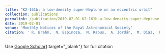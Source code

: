 ```yaml
---
title: "K2-161b: a low-density super-Neptune on an eccentric orbit"
collection: publications
permalink: /publication/2019-02-01-K2-161b-a-low-density-super-Neptune-on-an-eccentric-orbit
date: 2019-02-01
venue: 'Monthly Notices of the Royal Astronomical Society'
citation: ' R. Brahm,  N. Espinoza,  M. Rabus,  A. Jordán,  M. Díaz,  F. Rojas,  M. Vučković,  A. Zapata,  C. Cortés,  H. Drass,  J. Jenkins,  R. Lachaume,  B. Pantoja,  P. Sarkis,  M. Soto,  S. Vasquez,  Th Henning,  M. Jones, &quot;K2-161b: a low-density super-Neptune on an eccentric orbit.&quot; Monthly Notices of the Royal Astronomical Society, 2019.'
---
```

Use [Google Scholar](https://scholar.google.com/scholar?q=K2+161b:+a+low+density+super+Neptune+on+an+eccentric+orbit){:target="_blank"} for full citation